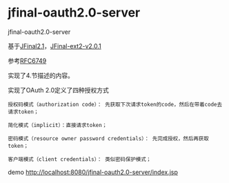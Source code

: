 # jfinal-oauth2.0-server
jfinal-oauth2.0-server

基于[JFinal2.1](https://github.com/JFinal/JFinal)，[JFinal-ext2-v2.0.1](https://github.com/BruceZCQ/JFinal-ext2)

参考[RFC6749](http://www.rfcreader.com/#rfc6749)

实现了4.节描述的内容。

实现了OAuth 2.0定义了四种授权方式

	授权码模式（authorization code）： 先获取下次请求token的code，然后在带着code去请求token；
	
	简化模式（implicit）：直接请求token；
	
	密码模式（resource owner password credentials）： 先完成授权，然后再获取token；
	
	客户端模式（client credentials）： 类似密码保护模式；

demo [http://localhost:8080/jfinal-oauth2.0-server/index.jsp](http://localhost:8080/jfinal-oauth2.0-server/index.jsp)